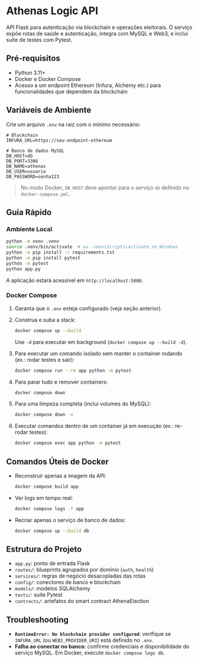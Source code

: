 ﻿# Athenas Logic API

API Flask para autenticação via blockchain e operações eleitorais. O serviço expõe rotas de saúde e autenticação, integra com MySQL e Web3, e inclui suíte de testes com Pytest.

## Pré-requisitos

- Python 3.11+
- Docker e Docker Compose
- Acesso a um endpoint Ethereum (Infura, Alchemy etc.) para funcionalidades que dependem da blockchain

## Variáveis de Ambiente

Crie um arquivo `.env` na raiz com o mínimo necessário:

```env
# Blockchain
INFURA_URL=https://seu-endpoint-ethereum

# Banco de dados MySQL
DB_HOST=db
DB_PORT=3306
DB_NAME=athenas
DB_USER=usuario
DB_PASSWORD=senha123
```

> No modo Docker, `DB_HOST` deve apontar para o serviço `db` definido no `docker-compose.yml`.

## Guia Rápido

### Ambiente Local

```bash
python -m venv .venv
source .venv/bin/activate  # ou .venv\Scripts\activate no Windows
python -m pip install -r requirements.txt
python -m pip install pytest
python -m pytest
python app.py
```

A aplicação estará acessível em `http://localhost:5000`.

### Docker Compose

1. Garanta que o `.env` esteja configurado (veja seção anterior).
2. Construa e suba a stack:

   ```bash
   docker compose up --build
   ```

   Use `-d` para executar em background (`docker compose up --build -d`).

3. Para executar um comando isolado sem manter o container rodando (ex.: rodar testes e sair):

   ```bash
   docker compose run --rm app python -m pytest
   ```

4. Para parar tudo e remover containers:

   ```bash
   docker compose down
   ```

5. Para uma limpeza completa (inclui volumes do MySQL):

   ```bash
   docker compose down -v
   ```

6. Executar comandos dentro de um container já em execução (ex.: re-rodar testes):

   ```bash
   docker compose exec app python -m pytest
   ```

## Comandos Úteis de Docker

- Reconstruir apenas a imagem da API:

  ```bash
  docker compose build app
  ```

- Ver logs em tempo real:

  ```bash
  docker compose logs -f app
  ```

- Recriar apenas o serviço de banco de dados:

  ```bash
  docker compose up --build db
  ```

## Estrutura do Projeto

- `app.py`: ponto de entrada Flask
- `routes/`: blueprints agrupados por domínio (`auth`, `health`)
- `services/`: regras de negócio desacopladas das rotas
- `config/`: conectores de banco e blockchain
- `models/`: modelos SQLAlchemy
- `tests/`: suíte Pytest
- `contracts/`: artefatos do smart contract AthenaElection

## Troubleshooting

- **`RuntimeError: No blockchain provider configured`**: verifique se `INFURA_URL` (ou `WEB3_PROVIDER_URI`) está definido no `.env`.
- **Falha ao conectar no banco**: confirme credenciais e disponibilidade do serviço MySQL. Em Docker, execute `docker compose logs db`.
